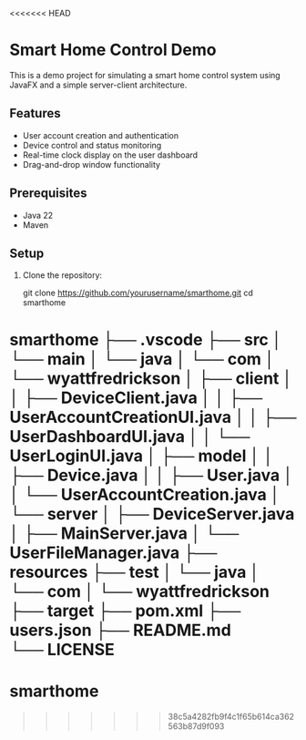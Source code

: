 <<<<<<< HEAD
# Smart Home Control Demo

This is a demo project for simulating a smart home control system using JavaFX and a simple server-client architecture.

## Features

- User account creation and authentication
- Device control and status monitoring
- Real-time clock display on the user dashboard
- Drag-and-drop window functionality

## Prerequisites

- Java 22
- Maven

## Setup

1. Clone the repository:


   git clone https://github.com/yourusername/smarthome.git
   cd smarthome


smarthome
├── .vscode
├── src
│   └── main
│       └── java
│           └── com
│               └── wyattfredrickson
│                   ├── client
│                   │   ├── DeviceClient.java
│                   │   ├── UserAccountCreationUI.java
│                   │   ├── UserDashboardUI.java
│                   │   └── UserLoginUI.java
│                   ├── model
│                   │   ├── Device.java
│                   │   ├── User.java
│                   │   └── UserAccountCreation.java
│                   └── server
│                       ├── DeviceServer.java
│                       ├── MainServer.java
│                       └── UserFileManager.java
├── resources
├── test
│   └── java
│       └── com
│           └── wyattfredrickson
├── target
├── pom.xml
├── users.json
├── README.md      
└── LICENSE        
=======
# smarthome
>>>>>>> 38c5a4282fb9f4c1f65b614ca362563b87d9f093
